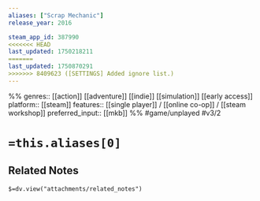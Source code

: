 ```yaml
---
aliases: ["Scrap Mechanic"]
release_year: 2016

steam_app_id: 387990
<<<<<<< HEAD
last_updated: 1750218211
=======
last_updated: 1750870291
>>>>>>> 8409623 ([SETTINGS] Added ignore list.)
---
```

%%
genres:: [[action]] [[adventure]] [[indie]] [[simulation]] [[early access]]
platform:: [[steam]]
features:: [[single player]] / [[online co-op]] / [[steam workshop]]
preferred_input:: [[mkb]]
%%
#game/unplayed
#v3/2

# `=this.aliases[0]`
## Related Notes
`$=dv.view("attachments/related_notes")`